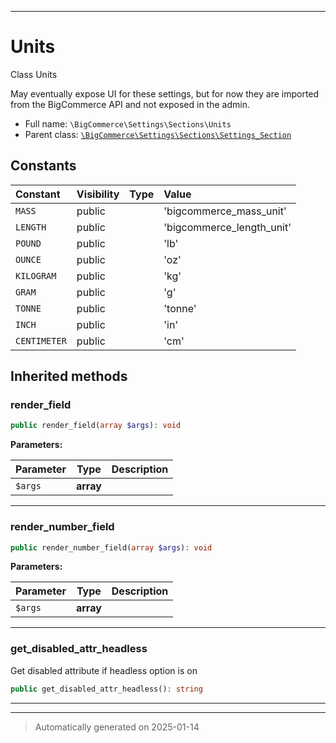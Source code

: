 ***

# Units

Class Units

May eventually expose UI for these settings, but for now
they are imported from the BigCommerce API and not exposed
in the admin.

* Full name: `\BigCommerce\Settings\Sections\Units`
* Parent class: [`\BigCommerce\Settings\Sections\Settings_Section`](./classes/BigCommerce/Settings/Sections/Settings_Section.md)


## Constants

| Constant | Visibility | Type | Value |
|:---------|:-----------|:-----|:------|
|`MASS`|public| |&#039;bigcommerce_mass_unit&#039;|
|`LENGTH`|public| |&#039;bigcommerce_length_unit&#039;|
|`POUND`|public| |&#039;lb&#039;|
|`OUNCE`|public| |&#039;oz&#039;|
|`KILOGRAM`|public| |&#039;kg&#039;|
|`GRAM`|public| |&#039;g&#039;|
|`TONNE`|public| |&#039;tonne&#039;|
|`INCH`|public| |&#039;in&#039;|
|`CENTIMETER`|public| |&#039;cm&#039;|




## Inherited methods


### render_field



```php
public render_field(array $args): void
```








**Parameters:**

| Parameter | Type | Description |
|-----------|------|-------------|
| `$args` | **array** |  |





***

### render_number_field



```php
public render_number_field(array $args): void
```








**Parameters:**

| Parameter | Type | Description |
|-----------|------|-------------|
| `$args` | **array** |  |





***

### get_disabled_attr_headless

Get disabled attribute if headless option is on

```php
public get_disabled_attr_headless(): string
```












***


***
> Automatically generated on 2025-01-14
